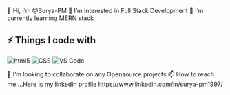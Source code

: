 👋 Hi, I’m @Surya-PM
👀 I’m interested in Full Stack Development
🌱 I’m currently learning MERN stack
## ⚡ Things I code with
<p>
 <img alt="html5" src="https://img.shields.io/badge/-HTML5-E34F26?style=flat-square&logo=html5&logoColor=white" />
   <img alt="CSS" src="https://img.shields.io/badge/-CSS-764ABC?style=flat-square&logo=CSS3&logoColor=white" />
  <img alt="VS Code" src="https://img.shields.io/badge/-VS_Code-007ACC?style=flat-square&logo=visual-studio-code&logoColor=white" /> 
 </p>
💞️ I’m looking to collaborate on any Opensource projects
📫 How to reach me ...Here is my linkedin profile
      https://www.linkedin.com/in/surya-pm1997/
      

<!---
Surya-PM/Surya-PM is a ✨ special ✨ repository because its `README.md` (this file) appears on your GitHub profile.
You can click the Preview link to take a look at your changes.
--->
